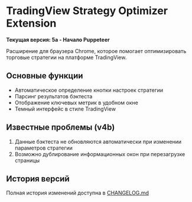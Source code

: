 # TradingView Strategy Optimizer Extension

**Текущая версия: 5a - Начало Puppeteer**

Расширение для браузера Chrome, которое помогает оптимизировать торговые стратегии на платформе TradingView.

## Основные функции
- Автоматическое определение кнопки настроек стратегии
- Парсинг результатов бэктеста
- Отображение ключевых метрик в удобном окне
- Темный интерфейс в стиле TradingView

## Известные проблемы (v4b)
1. Данные бэктеста не обновляются автоматически при изменении параметров стратегии
2. Возможно дублирование информационных окон при перезагрузке страницы

## История версий
Полная история изменений доступна в [CHANGELOG.md](CHANGELOG.md)
